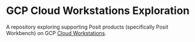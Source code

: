 # GCP Cloud Workstations Exploration

A repository exploring supporting Posit products (specifically Posit Workbench)
on GCP [Cloud Workstations](https://cloud.google.com/workstations).
